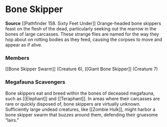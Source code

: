 ﻿---
creature_family: Bone Skipper
id: '207'
name: Bone Skipper
rarity: Common
source: '[[DATABASE/source/Pathfinder 158. Sixty Feet Under|Pathfinder #158: Sixty
  Feet Under]]'
trait: null
type: Creature Family

---
# Bone Skipper

**Source** [[Pathfinder 158. Sixty Feet Under]]
Orange-headed bone skippers feast on the flesh of the dead, particularly seeking out the marrow in the bones of large carcasses. These strange flies are named for the way they hop about on rotting bodies as they feed, causing the corpses to move and appear as if alive.

### Members

[[Bone Skipper Swarm]] (Creature 6), [[Giant Bone Skipper]] (Creature 7)

###  Megafauna Scavengers

Bone skippers eat and breed within the bones of deceased megafauna, such as [[Elephant]] and [[Teraphant]]. In areas where their carcasses are rare or quickly disposed of, bone skippers are virtually unknown. Sufficiently large undead creatures, like [[Zombie Hulk]], might harbor a bone skipper swarm that buzzes around them, defending their gruesome “lairs.”